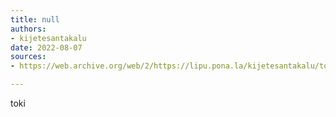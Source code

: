 ```yaml
---
title: null
authors:
- kijetesantakalu
date: 2022-08-07
sources:
- https://web.archive.org/web/2/https://lipu.pona.la/kijetesantakalu/toki

---
```


toki
